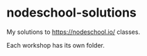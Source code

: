 # nodeschool-solutions

My solutions to https://nodeschool.io/ classes.

Each workshop has its own folder.
